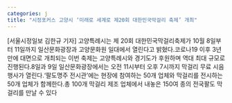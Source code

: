 ```yaml
---
categories: j
title: "시정포커스 고양시 ‘미래로 세계로 제20회 대한민국막걸리 축제’ 개최"
---
```

[서울시정일보 김한규 기자] 고양특례시는 제 20회 대한민국막걸리축제가 10월 8일부터 11일까지 일산문화광장과 고양문화원 일대에서 열린다고 밝혔다.코로나19 이후 3년 만에 대면으로 개최되는 이번 축제는 고양특례시와 경기도가 후원하며 역대 최대 규모로 진행된다.8일과 9일 일산문화광장에서는 오전 11시부터 오후 7시까지 막걸리 무료 시음 행사가 열린다.‘팔도명주 전시관’에는 현장에 참여하는 50개 업체와 막걸리를 전시하는 50개 업체가 함께한다.총 100개 막걸리 제조 업체에서 내놓은 150여 종의 전국팔도 막걸리를 만날 수 있다